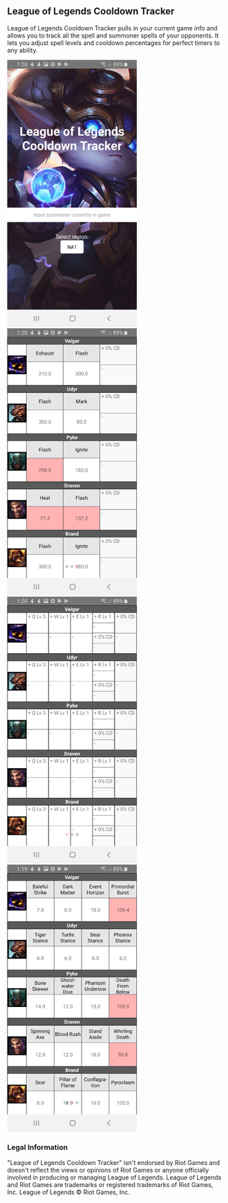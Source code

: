 ## League of Legends Cooldown Tracker

League of Legends Cooldown Tracker pulls in your current game info and allows you to track all the spell and summoner spells of your opponents. It lets you adjust spell levels and cooldown percentages for perfect timers to any ability.

<img src="Screenshot_20190514-132029_lolcooldown.jpg" width="300">

<img src="Screenshot_20190514-132021_lolcooldown.jpg" width="300">

<img src="Screenshot_20190514-132007_lolcooldown.jpg" width="300">

<img src="Screenshot_20190514-131931_lolcooldown.jpg" width="300">

### Legal Information

"League of Legends Cooldown Tracker" isn't endorsed by Riot Games and doesn't reflect the views or opinions of Riot Games or anyone officially involved in producing or managing League of Legends. League of Legends and Riot Games are trademarks or registered trademarks of Riot Games, Inc. League of Legends © Riot Games, Inc.


